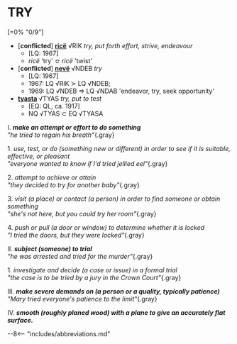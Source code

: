 # TRY

[=0% "0/9"]

+ [**conflicted**] [**ricë**](https://eldamo.org/content/words/word-1236832491.html) √RIK *try, put forth effort, strive, endeavour*
	+ [LQ: 1967]
	+ *ricë* 'try' &bump; *ricë* 'twist'
+ [**conflicted**] [**nevë**](https://eldamo.org/content/words/word-2735068155.html) √NDEB *try*
	+ [LQ: 1967]
	+ 1967: LQ √RIK &sc; LQ √NDEB;
	+ 1969: LQ √NDEB &rArr; LQ √NDAB 'endeavor, try, seek opportunity'	
+ [**tyasta**](https://eldamo.org/content/words/word-1357021071.html) √TYAS *try, put to test*
	+ [EQ: QL, ca. 1917]
	+ NQ √TYAS &sub; EQ √TYASA

I. ***make an attempt or effort to do something***<br>
*"he tried to regain his breath"*{.gray}

1\. *use, test, or do (something new or different) in order to see if it is suitable, effective, or pleasant*<br>
*"everyone wanted to know if I'd tried jellied eel"*{.gray}

2\. *attempt to achieve or attain*<br>
*"they decided to try for another baby"*{.gray}

3\. *visit (a place) or contact (a person) in order to find someone or obtain something*<br>
*"she's not here, but you could try her room"*{.gray}

4\. *push or pull (a door or window) to determine whether it is locked*<br>
*"I tried the doors, but they were locked"*{.gray}

II. ***subject (someone) to trial***<br>
*"he was arrested and tried for the murder"*{.gray}

1\. *investigate and decide (a case or issue) in a formal trial*<br>
*"the case is to be tried by a jury in the Crown Court"*{.gray}

III. ***make severe demands on (a person or a quality, typically patience)***<br>
*"Mary tried everyone's patience to the limit"*{.gray}

IV. ***smooth (roughly planed wood) with a plane to give an accurately flat surface.***

--8<-- "includes/abbreviations.md"